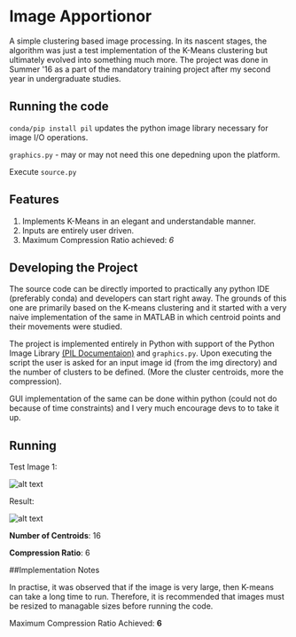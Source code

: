 # Image Apportionor

A simple clustering based image processing. In its nascent stages, the algorithm was just a test implementation of the K-Means clustering but ultimately evolved into something much more. The project was done in Summer '16 as a part of the mandatory training project after my second year in undergraduate studies.

## Running the code
`conda/pip install pil` updates the python image library necessary for image I/O operations.

`graphics.py` - may or may not need this one depedning upon the platform.

Execute `source.py`

## Features
1. Implements K-Means in an elegant and understandable manner.
2. Inputs are entirely user driven.
3. Maximum Compression Ratio achieved: *6*

## Developing the Project
The source code can be directly imported to practically any python IDE (preferably conda) and developers can start right away.
The grounds of this one are primarily based on the K-means clustering and it started with a very naive implementation of the same in MATLAB in which centroid points and their movements were studied. 

The project is implemented entirely in Python with support of the Python Image Library [(PIL Documentaion)](https://pillow.readthedocs.io/en/3.4.x/ "Pillow Doc") and `graphics.py`. Upon executing the script the user is asked for an input image id (from the img directory) and the number of clusters to be defined. (More the cluster centroids, more the compression).

GUI implementation of the same can be done within python (could not do because of time constraints) and I very much encourage devs to to take it up.

## Running
Test Image 1:

![alt text](https://github.com/sominwadhwa/Image-Apportionor/blob/master/Tests/test03.jpg "Test 1") 

Result:  

![alt text](https://github.com/sominwadhwa/Image-Apportionor/blob/master/Tests/result03.jpg "Result 1")

**Number of Centroids**: 16

**Compression Ratio**: 6

##Implementation Notes

In practise, it was observed that if the image is very large, then K-means can take a long time to run. Therefore, it is recommended that images must be resized to managable sizes before running the code.

Maximum Compression Ratio Achieved: **6**

